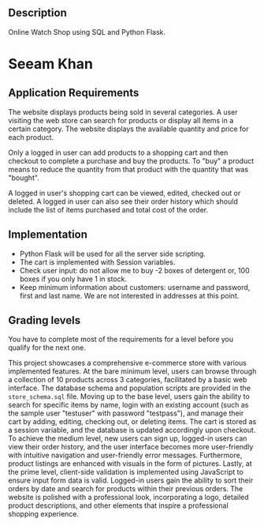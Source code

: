 ## Description
Online Watch Shop using SQL and Python Flask.

# Seeam Khan

## Application Requirements
The website displays products being sold in several categories. A user visiting the web store can search for products or display all items in a certain category. The website displays the available quantity and price for each product.

Only a logged in user can add products to a shopping cart and then checkout to complete a purchase and buy the products. To "buy" a product means to reduce the quantity from that product with the quantity that was "bought". 

A logged in user's shopping cart can be viewed, edited, checked out or deleted. A logged in user can also see their order history which should include the list of items purchased and total cost of the order.

## Implementation
- Python Flask will be used for all the server side scripting.
- The cart is implemented with Session variables.
- Check user input: do not allow me to buy -2 boxes of detergent or, 100 boxes if you only have 1 in stock.
- Keep minimum information about customers: username and password, first and last name. We are not interested in addresses at this point.

## Grading levels
You have to complete most of the requirements for a level before you qualify for the next one.

This project showcases a comprehensive e-commerce store with various implemented features. At the bare minimum level, users can browse through a collection of 10 products across 3 categories, facilitated by a basic web interface. The database schema and population scripts are provided in the `store_schema.sql` file. Moving up to the base level, users gain the ability to search for specific items by name, login with an existing account (such as the sample user "testuser" with password "testpass"), and manage their cart by adding, editing, checking out, or deleting items. The cart is stored as a session variable, and the database is updated accordingly upon checkout. To achieve the medium level, new users can sign up, logged-in users can view their order history, and the user interface becomes more user-friendly with intuitive navigation and user-friendly error messages. Furthermore, product listings are enhanced with visuals in the form of pictures. Lastly, at the prime level, client-side validation is implemented using JavaScript to ensure input form data is valid. Logged-in users gain the ability to sort their orders by date and search for products within their previous orders. The website is polished with a professional look, incorporating a logo, detailed product descriptions, and other elements that inspire a professional shopping experience.
